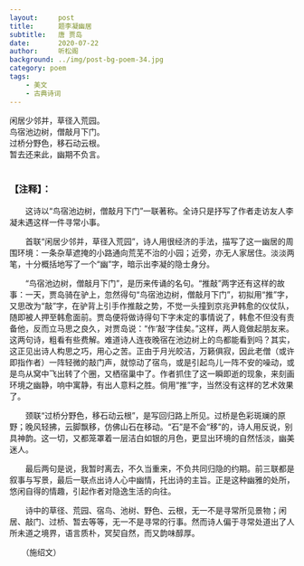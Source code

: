 ```yaml
---
layout:     post
title:      题李凝幽居
subtitle:   唐 贾岛
date:       2020-07-22
author:     听松阁
background: ../img/post-bg-poem-34.jpg
category: poem
tags:
    - 美文
    - 古典诗词
---
```


闲居少邻并，草径入荒园。<br>
鸟宿池边树，僧敲月下门。<br>
过桥分野色，移石动云根。<br>
暂去还来此，幽期不负言。<br>
<br>

### 【注释】：
　　这诗以“鸟宿池边树，僧敲月下门”一联著称。全诗只是抒写了作者走访友人李凝未遇这样一件寻常小事。

　　首联“闲居少邻并，草径入荒园”，诗人用很经济的手法，描写了这一幽居的周围环境：一条杂草遮掩的小路通向荒芜不治的小园；近旁，亦无人家居住。淡淡两笔，十分概括地写了一个“幽”字，暗示出李凝的隐士身分。

　　“鸟宿池边树，僧敲月下门”，是历来传诵的名句。“推敲”两字还有这样的故事：一天，贾岛骑在驴上，忽然得句“鸟宿池边树，僧敲月下门”，初拟用“推”字，又思改为“敲”字，在驴背上引手作推敲之势，不觉一头撞到京兆尹韩愈的仪仗队，随即被人押至韩愈面前。贾岛便将做诗得句下字未定的事情说了，韩愈不但没有责备他，反而立马思之良久，对贾岛说：“作‘敲’字佳矣。”这样，两人竟做起朋友来。这两句诗，粗看有些费解。难道诗人连夜晚宿在池边树上的鸟都能看到吗？其实，这正见出诗人构思之巧，用心之苦。正由于月光皎洁，万籁俱寂，因此老僧（或许即指作者）一阵轻微的敲门声，就惊动了宿鸟，或是引起鸟儿一阵不安的噪动，或是鸟从窝中飞出转了个圈，又栖宿巢中了。作者抓住了这一瞬即逝的现象，来刻画环境之幽静，响中寓静，有出人意料之胜。倘用“推”字，当然没有这样的艺术效果了。

　　颈联“过桥分野色，移石动云根”，是写回归路上所见。过桥是色彩斑斓的原野；晚风轻拂，云脚飘移，仿佛山石在移动。“石”是不会“移”的，诗人用反说，别具神韵。这一切，又都笼罩着一层洁白如银的月色，更显出环境的自然恬淡，幽美迷人。

　　最后两句是说，我暂时离去，不久当重来，不负共同归隐的约期。前三联都是叙事与写景，最后一联点出诗人心中幽情，托出诗的主旨。正是这种幽雅的处所，悠闲自得的情趣，引起作者对隐逸生活的向往。

　　诗中的草径、荒园、宿鸟、池树、野色、云根，无一不是寻常所见景物；闲居、敲门、过桥、暂去等等，无一不是寻常的行事。然而诗人偏于寻常处道出了人所未道之境界，语言质朴，冥契自然，而又韵味醇厚。

　　（施绍文）
